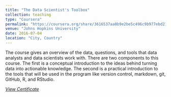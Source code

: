```yaml
---
title: "The Data Scientist's Toolbox"
collection: teaching
type: "Coursera"
permalink: "https://coursera.org/share/3616537aa0b9e2be5c496c9b977ebd21"
venue: "Johns Hopkins University"
date: 2016-07-04
location: "City, Country"
---
```


The course gives an overview of the data, questions, and tools that data analysts and data scientists work with. There are two components to this course. The first is a conceptual introduction to the ideas behind turning data into actionable knowledge. The second is a practical introduction to the tools that will be used in the program like version control, markdown, git, GitHub, R, and RStudio.

[*View Certificate*](https://coursera.org/share/3616537aa0b9e2be5c496c9b977ebd21)
